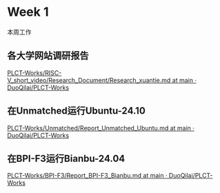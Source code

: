 # Week 1

本周工作

## 各大学网站调研报告

 [PLCT-Works/RISC-V_short_video/Research_Document/Research_xuantie.md at main · DuoQilai/PLCT-Works](https://github.com/DuoQilai/PLCT-Works/blob/main/RISC-V_short_video/Research_Document/Research_xuantie.md)

## 在Unmatched运行Ubuntu-24.10


[PLCT-Works/Unmatched/Report_Unmatched_Ubuntu.md at main · DuoQilai/PLCT-Works](https://github.com/DuoQilai/PLCT-Works/blob/main/Unmatched/Report_Unmatched_Ubuntu.md)

## 在BPI-F3运行Bianbu-24.04

[PLCT-Works/BPI-F3/Report_BPI-F3_Bianbu.md at main · DuoQilai/PLCT-Works](https://github.com/DuoQilai/PLCT-Works/blob/main/BPI-F3/Report_BPI-F3_Bianbu.md)